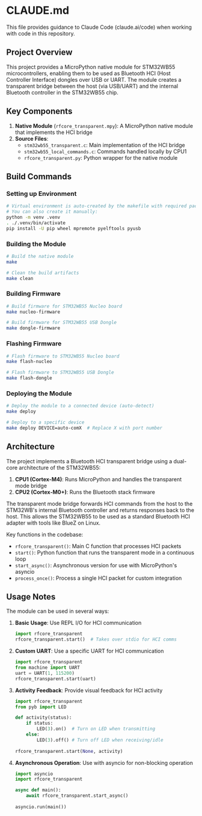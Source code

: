# CLAUDE.md

This file provides guidance to Claude Code (claude.ai/code) when working with code in this repository.

## Project Overview

This project provides a MicroPython native module for STM32WB55 microcontrollers, enabling them to be used as Bluetooth HCI (Host Controller Interface) dongles over USB or UART. The module creates a transparent bridge between the host (via USB/UART) and the internal Bluetooth controller in the STM32WB55 chip.

## Key Components

1. **Native Module** (`rfcore_transparent.mpy`): A MicroPython native module that implements the HCI bridge
2. **Source Files**:
   - `stm32wb55_transparent.c`: Main implementation of the HCI bridge
   - `stm32wb55_local_commands.c`: Commands handled locally by CPU1
   - `rfcore_transparent.py`: Python wrapper for the native module

## Build Commands

### Setting up Environment

```bash
# Virtual environment is auto-created by the makefile with required packages
# You can also create it manually:
python -m venv .venv
. ./.venv/bin/activate
pip install -U pip wheel mpremote pyelftools pyusb
```

### Building the Module

```bash
# Build the native module
make

# Clean the build artifacts
make clean
```

### Building Firmware

```bash
# Build firmware for STM32WB55 Nucleo board
make nucleo-firmware

# Build firmware for STM32WB55 USB Dongle
make dongle-firmware
```

### Flashing Firmware

```bash
# Flash firmware to STM32WB55 Nucleo board
make flash-nucleo

# Flash firmware to STM32WB55 USB Dongle
make flash-dongle
```

### Deploying the Module

```bash
# Deploy the module to a connected device (auto-detect)
make deploy

# Deploy to a specific device
make deploy DEVICE=auto-comX  # Replace X with port number
```

## Architecture

The project implements a Bluetooth HCI transparent bridge using a dual-core architecture of the STM32WB55:

1. **CPU1 (Cortex-M4)**: Runs MicroPython and handles the transparent mode bridge
2. **CPU2 (Cortex-M0+)**: Runs the Bluetooth stack firmware

The transparent mode bridge forwards HCI commands from the host to the STM32WB's internal Bluetooth controller and returns responses back to the host. This allows the STM32WB55 to be used as a standard Bluetooth HCI adapter with tools like BlueZ on Linux.

Key functions in the codebase:
- `rfcore_transparent()`: Main C function that processes HCI packets
- `start()`: Python function that runs the transparent mode in a continuous loop
- `start_async()`: Asynchronous version for use with MicroPython's asyncio
- `process_once()`: Process a single HCI packet for custom integration

## Usage Notes

The module can be used in several ways:

1. **Basic Usage**: Use REPL I/O for HCI communication
   ```python
   import rfcore_transparent
   rfcore_transparent.start()  # Takes over stdio for HCI comms
   ```

2. **Custom UART**: Use a specific UART for HCI communication
   ```python
   import rfcore_transparent
   from machine import UART
   uart = UART(1, 115200)
   rfcore_transparent.start(uart)
   ```

3. **Activity Feedback**: Provide visual feedback for HCI activity
   ```python
   import rfcore_transparent
   from pyb import LED
   
   def activity(status):
       if status:
           LED(3).on()  # Turn on LED when transmitting
       else:
           LED(3).off() # Turn off LED when receiving/idle
           
   rfcore_transparent.start(None, activity)
   ```

4. **Asynchronous Operation**: Use with asyncio for non-blocking operation
   ```python
   import asyncio
   import rfcore_transparent
   
   async def main():
       await rfcore_transparent.start_async()
       
   asyncio.run(main())
   ```
